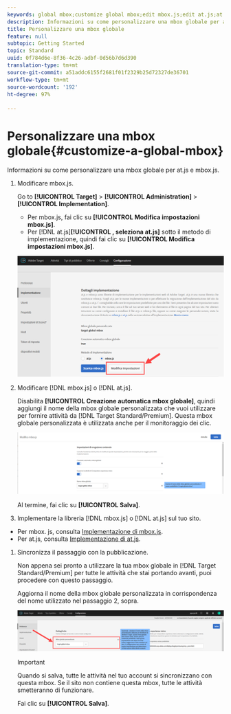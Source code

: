 ```yaml
---
keywords: global mbox;customize global mbox;edit mbox.js;edit at.js;at.js;implement mbox.js;implement at.js
description: Informazioni su come personalizzare una mbox globale per at.js e mbox.js.
title: Personalizzare una mbox globale
feature: null
subtopic: Getting Started
topic: Standard
uuid: 0f784d6e-8f36-4c26-adbf-0d56b7d6d390
translation-type: tm+mt
source-git-commit: a51addc6155f2681f01f2329b25d72327de36701
workflow-type: tm+mt
source-wordcount: '192'
ht-degree: 97%

---
```



# Personalizzare una mbox globale{#customize-a-global-mbox}

Informazioni su come personalizzare una mbox globale per at.js e mbox.js.

1. Modificare mbox.js.

   Go to **[!UICONTROL Target]** > **[!UICONTROL Administration]** > **[!UICONTROL Implementation]**.

   * Per mbox.js, fai clic su **[!UICONTROL Modifica impostazioni mbox.js]**.
   * Per [!DNL at.js]**[!UICONTROL , seleziona at.js]** sotto il metodo di implementazione, quindi fai clic su **[!UICONTROL Modifica impostazioni mbox.js]**.

   ![](assets/step-1-edit-mboxjs.png)

1. Modificare [!DNL mbox.js] o [!DNL at.js].

   Disabilita **[!UICONTROL Creazione automatica mbox globale]**, quindi aggiungi il nome della mbox globale personalizzata che vuoi utilizzare per fornire attività da [!DNL Target Standard/Premium]. Questa mbox globale personalizzata è utilizzata anche per il monitoraggio dei clic.

   ![](assets/step-2-edit-mboxjs-or-atjs.png)

   Al termine, fai clic su **[!UICONTROL Salva]**.
1. Implementare la libreria [!DNL mbox.js] o [!DNL at.js] sul tuo sito.

* Per mbox. js, consulta [Implementazione di mbox.js](../../../../c-implementing-target/c-implementing-target-for-client-side-web/t-mbox-download/mbox-download.md#task_4EAE26BB84FD4E1D858F411AEDF4B420).
* Per at.js, consulta [Implementazione di at.js](../../../../c-implementing-target/c-implementing-target-for-client-side-web/t-mbox-download/c-target-atjs-implementation/target-atjs-implementation.md#concept_8AC8D169E02944B1A547A0CAD97EAC17).

1. Sincronizza il passaggio con la pubblicazione.

   Non appena sei pronto a utilizzare la tua mbox globale in [!DNL Target Standard/Premium] per tutte le attività che stai portando avanti, puoi procedere con questo passaggio.

   Aggiorna il nome della mbox globale personalizzata in corrispondenza del nome utilizzato nel passaggio 2, sopra.

   ![](assets/step-4-time-the-transition-with-your-release.png)

   >[!IMPORTANT]
   >
   >Quando si salva, tutte le attività nel tuo account si sincronizzano con questa mbox. Se il sito non contiene questa mbox, tutte le attività smetteranno di funzionare.

   Fai clic su **[!UICONTROL Salva]**.
